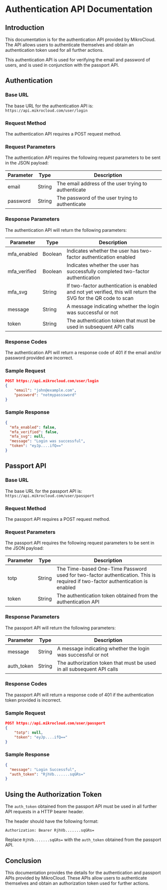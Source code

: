# Authentication API Documentation

## Introduction

This documentation is for the authentication API provided by MikroCloud. The API allows users to authenticate themselves and obtain an authentication token used for all further actions.

This authentication API is used for verifying the email and password of users, and is used in conjunction with the passport API.

## Authentication

### Base URL

The base URL for the authentication API is: `https://api.mikrocloud.com/user/login`

### Request Method

The authentication API requires a POST request method.

### Request Parameters

The authentication API requires the following request parameters to be sent in the JSON payload:

| Parameter | Type   | Description                                          |
| --------- | ------ | ---------------------------------------------------- |
| email     | String | The email address of the user trying to authenticate |
| password  | String | The password of the user trying to authenticate      |

### Response Parameters

The authentication API will return the following parameters:

| Parameter    | Type    | Description                                                                                                    |
| ------------ | ------- | -------------------------------------------------------------------------------------------------------------- |
| mfa_enabled  | Boolean | Indicates whether the user has two-factor authentication enabled                                               |
| mfa_verified | Boolean | Indicates whether the user has successfully completed two-factor authentication                                |
| mfa_svg      | String  | If two-factor authentication is enabled and not yet verified, this will return the SVG for the QR code to scan |
| message      | String  | A message indicating whether the login was successful or not                                                   |
| token        | String  | The authentication token that must be used in subsequent API calls                                             |

### Response Codes

The authentication API will return a response code of 401 if the email and/or password provided are incorrect.

### Sample Request

```json
POST https://api.mikrocloud.com/user/login
{
    "email": "john@example.com",
    "password": "notmypasssword"
}
```

### Sample Response

```json
{
  "mfa_enabled": false,
  "mfa_verified": false,
  "mfa_svg": null,
  "message": "Login was successful",
  "token": "eyJp....ifQ=="
}
```

## Passport API

### Base URL

The base URL for the passport API is: `https://api.mikrocloud.com/user/passport`

### Request Method

The passport API requires a POST request method.

### Request Parameters

The passport API requires the following request parameters to be sent in the JSON payload:

| Parameter | Type   | Description                                                                                                                   |
| --------- | ------ | ----------------------------------------------------------------------------------------------------------------------------- |
| totp      | String | The Time-based One-Time Password used for two-factor authentication. This is required if two-factor authentication is enabled |
| token     | String | The authentication token obtained from the authentication API                                                                 |

### Response Parameters

The passport API will return the following parameters:

| Parameter  | Type   | Description                                                           |
| ---------- | ------ | --------------------------------------------------------------------- |
| message    | String | A message indicating whether the login was successful or not          |
| auth_token | String | The authorization token that must be used in all subsequent API calls |

### Response Codes

The passport API will return a response code of 401 if the authentication token provided is incorrect.

### Sample Request

```json
POST https://api.mikrocloud.com/user/passport
{
    "totp": null,
    "token": "eyJp....ifQ=="
}
```

### Sample Response

```json
{
  "message": "Login Successful",
  "auth_token": "RjhVb.......sqGRs="
}
```

## Using the Authorization Token

The `auth_token` obtained from the passport API must be used in all further API requests in a HTTP bearer header.

The header should have the following format:

```
Authorization: Bearer RjhVb.......sqGRs=
```

Replace `RjhVb.......sqGRs=` with the `auth_token` obtained from the passport API.

## Conclusion

This documentation provides the details for the authentication and passport APIs provided by MikroCloud. These APIs allow users to authenticate themselves and obtain an authorization token used for further actions.
